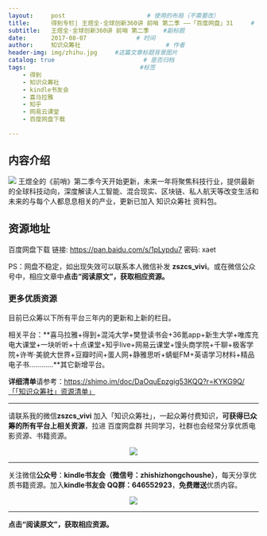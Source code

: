 ```yaml
---
layout:     post                       # 使用的布局（不需要改）
title:      得到专栏| 王煜全·全球创新360讲 前哨 第二季 ——「百度网盘」31     # 标题 
subtitle:   王煜全·全球创新360讲 前哨 第二季    #副标题
date:       2017-08-07              # 时间
author:     知识众筹社                        # 作者
header-img: img/zhihu.jpg     #这篇文章标题背景图片
catalog: true                         # 是否归档
tags:                                #标签
    - 得到
    - 知识众筹社
    - kindle书友会
    - 喜马拉雅
    - 知乎
    - 网易云课堂
    - 百度网盘下载 

---
```


## 内容介绍
![](https://ww4.sinaimg.cn/large/006tKfTcgy1fixk7y6sulj30u04677kz.jpg)
王煜全的《前哨》第二季今天开始更新，未来一年将聚焦科技行业，提供最新的全球科技动向，深度解读人工智能、混合现实、区块链、私人航天等改变生活和未来的与每个人都息息相关的产业，更新已加入 知识众筹社 资料包。

## 资源地址

百度网盘下载 链接: https://pan.baidu.com/s/1pLypdu7 密码: xaet

PS：网盘不稳定，如出现失效可以联系本人微信补发 **zszcs_vivi**。或在微信公众号中，相应文章中**点击“阅读原文”，获取相应资源。**

### 更多优质资源

目前已众筹以下所有平台三年内的更新和上新的栏目。

相关平台：**喜马拉雅+得到+混沌大学+樊登读书会+36氪app+新生大学+唯库充电大课堂+一块听听+十点课堂+知乎live+网易云课堂+馒头商学院+千聊+极客学院+许岑·美貌大世界+豆瓣时间+蛋人网+静雅思听+蜻蜓FM+英语学习材料+精品电子书…………**其它新增平台。

**详细清单**请参考：https://shimo.im/doc/DaOquEpzgig53KQQ?r=KYKG9Q/「「知识众筹社」资源清单」

-------

请联系我的微信**zszcs_vivi** 加入「知识众筹社」，一起众筹付费知识，**可获得已众筹的所有平台上相关资源**，拉进 百度网盘群 共同学习，社群也会经常分享优质电影资源、书籍资源。

<center>
    <p><img src="https://ww2.sinaimg.cn/large/006tKfTcgy1fix91fasqoj3076076q31.jpg" align="center"></p>
</center>


-------

关注微信**公众号**：**kindle书友会（微信号：zhishizhongchoushe）**，每天分享优质书籍资源。加入**kindle书友会 QQ群：646552923**，**免费赠送**优质内容。

<center>
    <p><img src="https://ww1.sinaimg.cn/large/006tKfTcgy1fix8tn1wqaj3076076dfx.jpg"></p>
</center>

-------

**点击“阅读原文”，获取相应资源。**


